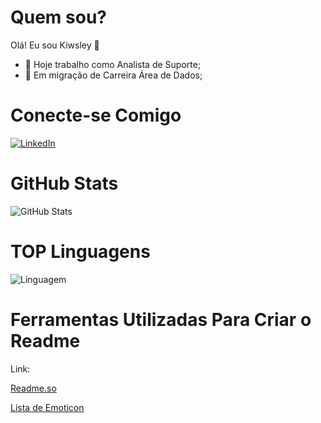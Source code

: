 # Quem sou?

Olá! Eu sou Kiwsley 👋


- 🔭 Hoje trabalho como Analista de Suporte;
- 🌱 Em migração de Carreira Área de Dados;
 
# Conecte-se Comigo

[![LinkedIn](https://img.shields.io/badge/LinkedIn-000?style=for-the-badge&logo=linkedin&logoColor=0E76A8)](https://www.linkedin.com/in/kiwsley-freire-a11760121/)

# GitHub Stats

![GitHub Stats](https://github-readme-stats.vercel.app/api?username=kiwsley&show_icons=true&theme=dark&include_all_commits=true&count_private=true)

# TOP Linguagens
![Linguagem](https://github-readme-stats.vercel.app/api/top-langs/?username=kiwsley&layout=compact&langs_count=7&theme=dark)

# Ferramentas Utilizadas Para Criar o Readme

Link: 

[Readme.so](https://readme.so/)

[Lista de Emoticon](https://gist.github.com/rxaviers/7360908#file-gistfile1-md)
